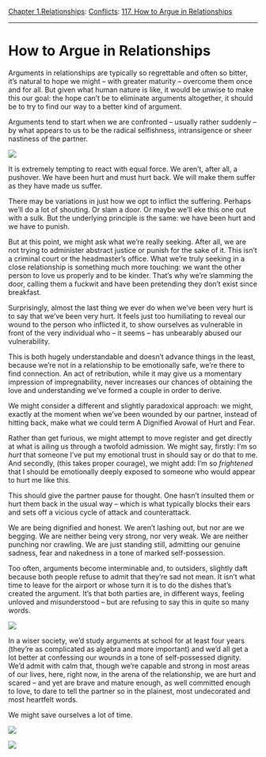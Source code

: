 [Chapter 1.Relationships](https://www.theschooloflife.com/thebookoflife/category/relationships/): [Conflicts](https://www.theschooloflife.com/thebookoflife/category/relationships/conflicts/): [117. How to Argue in Relationships](https://www.theschooloflife.com/thebookoflife/how-to-argue-in-relationships/)

* * *

# How to Argue in Relationships

Arguments in relationships are typically so regrettable and often so bitter, it’s natural to hope we might – with greater maturity – overcome them once and for all. But given what human nature is like, it would be unwise to make this our goal: the hope can’t be to eliminate arguments altogether, it should be to try to find our way to a better kind of argument.

Arguments tend to start when we are confronted – usually rather suddenly – by what appears to us to be the radical selfishness, intransigence or sheer nastiness of the partner.

**![](http://www.photolucida.org/images/critical_mass/a1cc386e-cb2b-4612-82fc-cff6ce279683/review/10.jpg)**

It is extremely tempting to react with equal force. We aren’t, after all, a pushover. We have been hurt and must hurt back. We will make them suffer as they have made us suffer.

There may be variations in just how we opt to inflict the suffering. Perhaps we’ll do a lot of shouting. Or slam a door. Or maybe we’ll eke this one out with a sulk. But the underlying principle is the same: we have been hurt and we have to punish.

But at this point, we might ask what we’re really seeking. After all, we are not trying to administer abstract justice or punish for the sake of it. This isn’t a criminal court or the headmaster’s office. What we’re truly seeking in a close relationship is something much more touching: we want the other person to love us properly and to be kinder. That’s why we’re slamming the door, calling them a fuckwit and have been pretending they don’t exist since breakfast.

Surprisingly, almost the last thing we ever do when we’ve been very hurt is to say that we’ve been very hurt. It feels just too humiliating to reveal our wound to the person who inflicted it, to show ourselves as vulnerable in front of the very individual who – it seems – has unbearably abused our vulnerability.

This is both hugely understandable and doesn’t advance things in the least, because we’re not in a relationship to be emotionally safe, we’re there to find connection. An act of retribution, while it may give us a momentary impression of impregnability, never increases our chances of obtaining the love and understanding we’ve formed a couple in order to derive.

We might consider a different and slightly paradoxical approach: we might, exactly at the moment when we’ve been wounded by our partner, instead of hitting back, make what we could term A Dignified Avowal of Hurt and Fear.

Rather than get furious, we might attempt to move register and get directly at what is ailing us through a twofold admission. We might say, firstly: I’m so _hurt_ that someone I’ve put my emotional trust in should say or do that to me. And secondly, (this takes proper courage), we might add: I’m so&nbsp;_frightened_ that I should be emotionally deeply exposed to someone who would appear to hurt me like this.

This should give the partner pause for thought. One hasn’t insulted them or hurt them back in the usual way – which is what typically blocks their ears and sets off a vicious cycle of attack and counterattack.

We are being dignified and honest. We aren’t lashing out, but nor are we begging. We are neither being very strong, nor very weak. We are neither punching nor crawling. We are just standing still, admitting our genuine sadness, fear and nakedness in a tone of marked self-possession.

Too often, arguments become interminable and, to outsiders, slightly daft because both people refuse to admit that they’re sad not mean. It isn’t what time to leave for the airport or whose turn it is to do the dishes that’s created the argument. It’s that both parties are, in different ways, feeling unloved and misunderstood – but are refusing to say this in quite so many words.

![](http://www.photolucida.org/images/critical_mass/a1cc386e-cb2b-4612-82fc-cff6ce279683/review/1.jpg)

In a wiser society, we’d study arguments at school for at least four years (they’re as complicated as algebra and more important) and we’d all get a lot better at confessing our wounds in a tone of self-possessed dignity. We’d admit with calm that, though we’re capable and strong in most areas of our lives, here, right now, in the arena of the relationship, we are hurt and scared – and yet are brave and mature enough, as well committed enough to love, to dare to tell the partner so in the plainest, most undecorated and most heartfelt words.

We might save ourselves a lot of time.

[![](https://img.youtube.com/vi/vlzHNY2SWps/0.jpg)](https://www.youtube.com/embed/vlzHNY2SWps '')

[![](https://img.youtube.com/vi/QQmqMZ-1v7c/0.jpg)](https://www.youtube.com/embed/QQmqMZ-1v7c?ecver=2 '')
